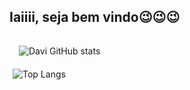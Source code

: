 
## Iaiiii, seja bem vindo😉😉😉



  <div style="display:inline_block;">
  <div style="flex: 50%; padding: 15px;">
    <img src="https://github-readme-stats.vercel.app/api?username=davisantanan&theme=midnight-purple&show_icons=true" alt="Davi GitHub stats">
  </div>
  <div style="flex: 50%; padding: 5px;">
    <img src="https://github-readme-stats.vercel.app/api/top-langs/?username=davisantanan&layout=compact&theme=midnight-purple" alt="Top Langs">
  </div>
</div>

